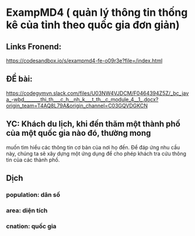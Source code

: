 # ExampMD4 ( quản lý thông tin thống kê của tỉnh theo quốc gia đơn giản)
## Links Fronend:
https://codesandbox.io/s/exampmd4-fe-o09r3e?file=/index.html
## ĐỀ bài: 
https://codegymvn.slack.com/files/U03NW4VJDCM/F0464394Z5Z/_bc_java_-wbd_______thi_th___c_h__nh_k___t_th__c_module_4__1_.docx?origin_team=T4AQ8L79A&origin_channel=C03GQVDGKCN
## YC: Khách du lịch, khi đến thăm một thành phố của một quốc gia nào đó, thường mong
muốn tìm hiểu các thông tin cơ bản của nơi họ đến. Để đáp ứng nhu cầu này, chúng ta
sẽ xây dựng một ứng dụng để cho phép khách tra cứu thông tin của các thành phố.
## Dịch 
### population: dân số 
### area: diện tích
### cnation: quốc gia
